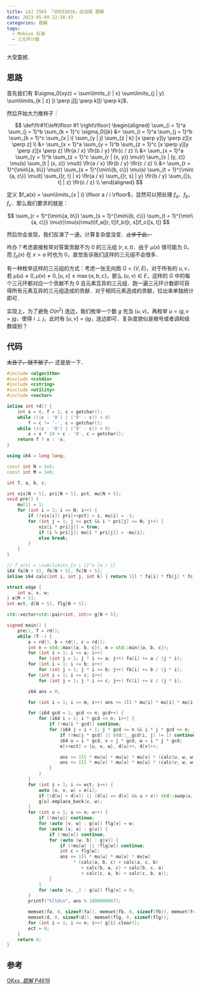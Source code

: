 ```yaml
---
title: LOJ 2565 「SDOI2018」旧试题 题解
date: 2023-05-09 22:58:43
categories: 题解
tags:
  - Mobius 反演
  - 三元环计数
---
```


大受震撼．

<!-- more -->

## 思路

首先我们有 $\sigma_0(xyz) = \sum\limits_{i | x} \sum\limits_{j | y} \sum\limits_{k | z} [i \perp j][j \perp k][i \perp k]$．

然后开始大力推柿子：

$$
\def\flr#1{\left\lfloor #1 \right\rfloor}
\begin{aligned}
  \sum_{i = 1}^a \sum_{j = 1}^b \sum_{k = 1}^c \sigma_0(ijk)
  &= \sum_{i = 1}^a \sum_{j = 1}^b \sum_{k = 1}^c \sum_{x | i} \sum_{y | j} \sum_{z | k} [x \perp y][y \perp z][x \perp z] \\
  &= \sum_{x = 1}^a \sum_{y = 1}^b \sum_{z = 1}^c [x \perp y][y \perp z][x \perp z] \flr{a / x} \flr{b / y} \flr{c / z} \\
  &= \sum_{x = 1}^a \sum_{y = 1}^b \sum_{z = 1}^c \sum_{r | (x, y)} \mu(r) \sum_{s | (y, z)} \mu(s) \sum_{t | (x, z)} \mu(t) \flr{a / x} \flr{b / y} \flr{c / z} \\
  &= \sum_{r = 1}^{\min\{a, b\}} \mu(r) \sum_{s = 1}^{\min\{b, c\}} \mu(s) \sum_{t = 1}^{\min\{a, c\}} \mu(t) \sum_{[r, t] | x} \flr{a / x} \sum_{[r, s] | y} \flr{b / y} \sum_{[s, t] | z} \flr{c / z} \\
\end{aligned}
$$

定义 $f_a(x) = \sum\limits_{x | i} \lfloor a / i \rfloor$，显然可以预处理 $f_a$、$f_b$、$f_c$．那么我们要求的就是：

$$
\sum_{r = 1}^{\min\{a, b\}} \sum_{s = 1}^{\min\{b, c\}} \sum_{t = 1}^{\min\{a, c\}} \mu(r)\mu(s)\mu(t)f_a([r, t])f_b([r, s])f_c([s, t])
$$

然后你会发现，我们反演了一通，计算复杂度没变．~~止步于此．~~

咋办？考虑直接枚举对答案贡献不为 $0$ 的三元组 $(r, s, t)$．由于 $\mu(x)$ 很可能为 $0$，而 $f_a(x)$ 在 $x > a$ 时也为 $0$，直觉告诉我们这样的三元组不会很多．

有一种枚举这样的三元组的方式：考虑一张无向图 $G = (V, E)$，对于所有的 $u, v$，若 $\mu(u) \not= 0, \mu(v) \not= 0, [u, v] \le \max\{a, b, c\}$，那么 $(u, v) \in E$，这样的 $G$ 中的每个三元环都对应一个贡献不为 $0$ 且元素互异的三元组．跑一遍三元环计数即可获得所有元素互异的三元组造成的贡献．对于相同元素造成的贡献，拉出来单独统计即可．

实现上，为了避免 $O(n^2)$ 连边，我们枚举一个数 $g$ 充当 $(u, v)$，再枚举 $u = ig, v = jg$，使得 $i \perp j$，此时有 $[u, v] = ijg$，连边即可．复杂度貌似是根号或者调和级数级别？

## 代码

~~太丑了，就不放了．~~ 还是放一下．

```cpp
#include <algorithm>
#include <cstdio>
#include <cstring>
#include <utility>
#include <vector>

inline int rd() {
	int x = 0, f = 1, c = getchar();
	while (((c - '0') | ('9' - c)) < 0)
		f = c != '-', c = getchar();
	while (((c - '0') | ('9' - c)) > 0)
		x = x * 10 + c - '0', c = getchar();
	return f ? x : -x;
}

using i64 = long long;

const int N = 1e5;
const int M = 1e6;

int T, a, b, c;

int vis[N + 5], pri[N + 5], pct, mu[N + 5];
void pre() {
	mu[1] = 1;
	for (int i = 2; i <= N; i++) {
		if (!vis[i]) pri[++pct] = i, mu[i] = -1;
		for (int j = 1; j <= pct && i * pri[j] <= N; j++) {
			vis[i * pri[j]] = true;
			if (i % pri[j]) mu[i * pri[j]] = -mu[i];
			else break;
		}
	}
}

// f_a(x) = \sum\limits_{x | i}^a [a / i]
i64 fa[N + 5], fb[N + 5], fc[N + 5];
inline i64 calc(int i, int j, int k) { return 1ll * fa[i] * fb[j] * fc[k]; }

struct edge {
	int u, v, w;
} e[M + 5];
int ect, d[N + 5], flg[N + 5];

std::vector<std::pair<int, int>> g[N + 5];

signed main() {
	pre(), T = rd();
	while (T--) {
		a = rd(), b = rd(), c = rd();
		int n = std::max({a, b, c}), m = std::min({a, b, c});
		for (int i = 1; i <= a; i++)
			for (int j = 1; j * i <= a; j++) fa[i] += a / (j * i);
		for (int i = 1; i <= b; i++)
			for (int j = 1; j * i <= b; j++) fb[i] += b / (j * i);
		for (int i = 1; i <= c; i++)
			for (int j = 1; j * i <= c; j++) fc[i] += c / (j * i);

		i64 ans = 0;

		for (int i = 1; i <= m; i++) ans += 1ll * mu[i] * mu[i] * mu[i] * fa[i] * fb[i] * fc[i];

		for (i64 gcd = 1; gcd <= n; gcd++) {
			for (i64 i = 1; i * gcd <= n; i++) {
				if (!mu[i * gcd]) continue;
				for (i64 j = i + 1; j * gcd <= n && i * j * gcd <= n; j++) {
					if (!mu[j * gcd] || std::__gcd(i, j) != 1) continue;
					i64 u = i * gcd, v = j * gcd, w = i * j * gcd;
					e[++ect] = {u, v, w}, d[u]++, d[v]++;

					ans += 1ll * mu[u] * mu[u] * mu[v] * (calc(u, w, w) + calc(w, u, w) + calc(w, w, u));
					ans += 1ll * mu[v] * mu[v] * mu[u] * (calc(v, w, w) + calc(w, v, w) + calc(w, w, v));
				}
			}
		}
		for (int i = 1; i <= ect; i++) {
			auto [u, v, w] = e[i];
			if ((d[u] > d[v]) || (d[u] == d[v] && u > v)) std::swap(u, v);
			g[u].emplace_back(v, w);
		}
		for (int u = 1; u <= n; u++) {
			if (!mu[u]) continue;
			for (auto [v, w] : g[u]) flg[v] = w;
			for (auto [v, a] : g[u]) {
				if (!mu[v]) continue;
				for (auto [w, b] : g[v]) {
					if (!mu[w] || !flg[w]) continue;
					int c = flg[w];
					ans += 1ll * mu[u] * mu[v] * mu[w]
						 * (calc(a, b, c) + calc(a, c, b)
							+ calc(b, a, c) + calc(b, c, a)
							+ calc(c, a, b) + calc(c, b, a));
				}
			}
			for (auto [v, _] : g[u]) flg[v] = 0;
		}
		printf("%lld\n", ans % 1000000007);

		memset(fa, 0, sizeof(fa)), memset(fb, 0, sizeof(fb)), memset(fc, 0, sizeof(fc));
		memset(d, 0, sizeof(d)), memset(flg, 0, sizeof(flg));
		for (int i = 1; i <= n; i++) g[i].clear();
		ect = 0;
	}
	return 0;
}
```

## 参考

[GKxx, _题解 P4619_](https://www.luogu.com.cn/blog/gkxx-is-here/solution-p4619)
